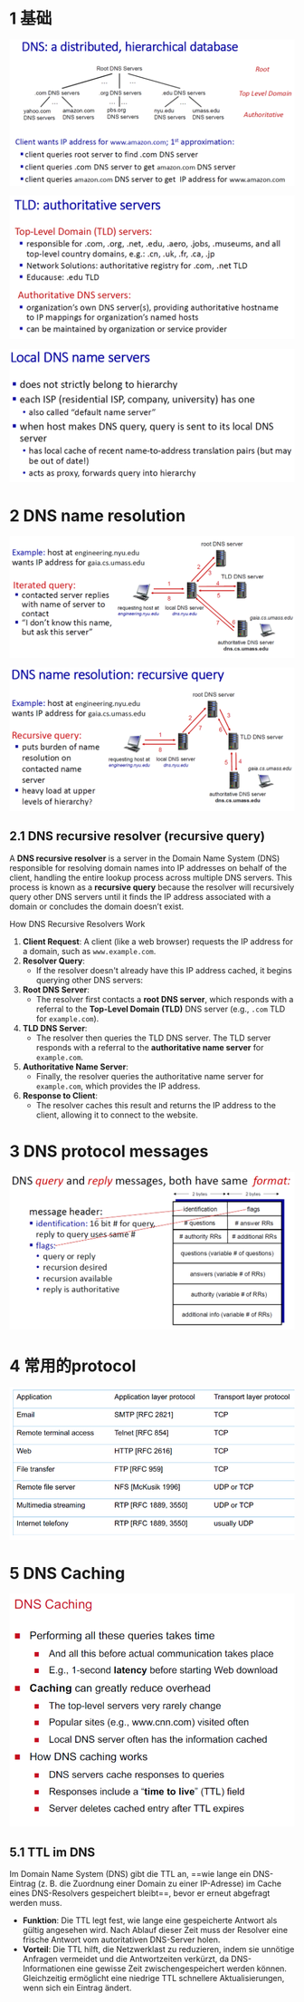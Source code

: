 # 1 基础

![](image/Pasted%20image%2020241030084331.png)


![](image/Pasted%20image%2020241030084424.png)


![](image/Pasted%20image%2020241030084507.png)

# 2 DNS name resolution

![](image/Pasted%20image%2020241030084557.png)

![](image/Pasted%20image%2020241030084622.png)


## 2.1 **DNS recursive resolver**  (**recursive query**)

A **DNS recursive resolver** is a server in the Domain Name System (DNS) responsible for resolving domain names into IP addresses on behalf of the client, handling the entire lookup process across multiple DNS servers. This process is known as a **recursive query** because the resolver will recursively query other DNS servers until it finds the IP address associated with a domain or concludes the domain doesn’t exist.

How DNS Recursive Resolvers Work
1. **Client Request**: A client (like a web browser) requests the IP address for a domain, such as `www.example.com`.
2. **Resolver Query**:
    - If the resolver doesn't already have this IP address cached, it begins querying other DNS servers:
3. **Root DNS Server**:
    - The resolver first contacts a **root DNS server**, which responds with a referral to the **Top-Level Domain (TLD)** DNS server (e.g., `.com` TLD for `example.com`).
4. **TLD DNS Server**:
    - The resolver then queries the TLD DNS server. The TLD server responds with a referral to the **authoritative name server** for `example.com`.
5. **Authoritative Name Server**:
    - Finally, the resolver queries the authoritative name server for `example.com`, which provides the IP address.
6. **Response to Client**:
    - The resolver caches this result and returns the IP address to the client, allowing it to connect to the website.


# 3 DNS protocol messages


![](image/Pasted%20image%2020241030084950.png)




# 4 常用的protocol 


![](image/Pasted%20image%2020241031221026.png)


# 5 DNS  Caching 



![](image/Pasted%20image%2020241031221423.png)


## 5.1 TTL im DNS

Im Domain Name System (DNS) gibt die TTL an, ==wie lange ein DNS-Eintrag (z. B. die Zuordnung einer Domain zu einer IP-Adresse) im Cache eines DNS-Resolvers gespeichert bleibt==, bevor er erneut abgefragt werden muss.

- **Funktion**: Die TTL legt fest, wie lange eine gespeicherte Antwort als gültig angesehen wird. Nach Ablauf dieser Zeit muss der Resolver eine frische Antwort vom autoritativen DNS-Server holen.
- **Vorteil**: Die TTL hilft, die Netzwerklast zu reduzieren, indem sie unnötige Anfragen vermeidet und die Antwortzeiten verkürzt, da DNS-Informationen eine gewisse Zeit zwischengespeichert werden können. Gleichzeitig ermöglicht eine niedrige TTL schnellere Aktualisierungen, wenn sich ein Eintrag ändert.

